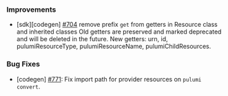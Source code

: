 ### Improvements

- [sdk][codegen] [#704](https://github.com/pulumi/pulumi-java/pull/704)
  remove prefix `get` from getters in Resource class and inherited classes
  Old getters are preserved and marked deprecated and will be deleted in the future.
  New getters: urn, id, pulumiResourceType, pulumiResourceName, pulumiChildResources.

### Bug Fixes

- [codegen] [#771](https://github.com/pulumi/pulumi-java/issues/771):
  Fix import path for provider resources on `pulumi convert`.
